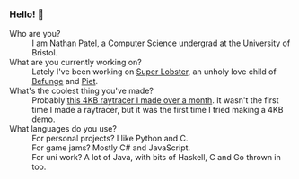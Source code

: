### Hello! 👋

<dl>
	<dt>Who are you?</dt>
	<dd>I am Nathan Patel, a Computer Science undergrad at the University of Bristol.</dd>
	<dt>What are you currently working on?</dt>
	<dd>Lately I've been working on <a href="https://github.com/baconsenpaii/super-lobster">Super Lobster</a>,
	an unholy love child of <a href="https://en.wikipedia.org/wiki/Befunge">Befunge</a>
	and <a href="https://www.dangermouse.net/esoteric/piet.html">Piet</a>.</dd>
	<dt>What's the coolest thing you've made?</dt>
	<dd>Probably <a href="https://github.com/baconsenpaii/first-4kb-demo">this 4KB raytracer I made over a month</a>.
	It wasn't the first time I made a raytracer, but it was the first time I tried making a 4KB demo.</dd>
	<dt>What languages do you use?</dt>
	<dd>For personal projects? I like Python and C.<br />
		For game jams? Mostly C# and JavaScript.<br />
		For uni work? A lot of Java, with bits of Haskell, C and Go thrown in too.</dd>
</dl>
